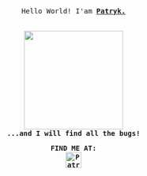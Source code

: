 <p align='center'>
  <samp>
    Hello World! I'am <strong><a rel="nofollow noopener noreferrer" target="_blank" href="https://pl.linkedin.com/in/patrykjelonek">Patryk.</a></strong>
    <br><br><br>
    <img src="https://media4.giphy.com/media/Z9QLIMdHplOlQzg8Py/giphy.gif" width='200px'>
    <br>
    <strong>...and I will find all the bugs!<strong>
  </samp>
</p>

<p align='center'>
  <samp>
    <b>FIND ME AT: </b>
    <br>
      <a href="https://dev.to/patrykjelonek_7">
        <img src="https://d2fltix0v2e0sb.cloudfront.net/dev-rainbow.svg" alt="Patryk's DEV Profile" width="32" height="32">
      </a>
  </samp>
</p>
